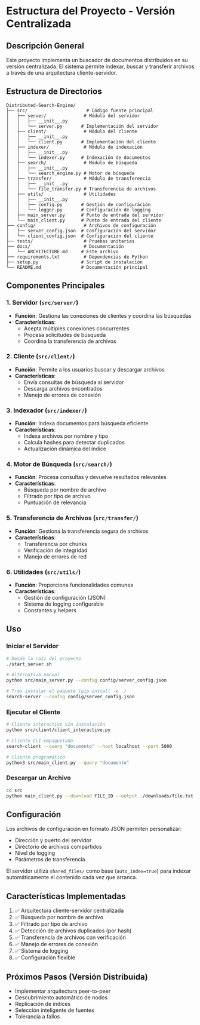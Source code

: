 # Estructura del Proyecto - Versión Centralizada

## Descripción General

Este proyecto implementa un buscador de documentos distribuidos en su versión centralizada. El sistema permite indexar, buscar y transferir archivos a través de una arquitectura cliente-servidor.

## Estructura de Directorios

```text
Distributed-Search-Engine/
├── src/                      # Código fuente principal
│   ├── server/              # Módulo del servidor
│   │   ├── __init__.py
│   │   └── server.py       # Implementación del servidor
│   ├── client/              # Módulo del cliente
│   │   ├── __init__.py
│   │   └── client.py       # Implementación del cliente
│   ├── indexer/             # Módulo de indexación
│   │   ├── __init__.py
│   │   └── indexer.py      # Indexación de documentos
│   ├── search/              # Módulo de búsqueda
│   │   ├── __init__.py
│   │   └── search_engine.py # Motor de búsqueda
│   ├── transfer/            # Módulo de transferencia
│   │   ├── __init__.py
│   │   └── file_transfer.py # Transferencia de archivos
│   ├── utils/               # Utilidades
│   │   ├── __init__.py
│   │   ├── config.py       # Gestión de configuración
│   │   └── logger.py       # Configuración de logging
│   ├── main_server.py      # Punto de entrada del servidor
│   └── main_client.py      # Punto de entrada del cliente
├── config/                  # Archivos de configuración
│   ├── server_config.json  # Configuración del servidor
│   └── client_config.json  # Configuración del cliente
├── tests/                   # Pruebas unitarias
├── docs/                    # Documentación
│   └── ARCHITECTURE.md     # Este archivo
├── requirements.txt         # Dependencias de Python
├── setup.py                # Script de instalación
└── README.md               # Documentación principal
```

## Componentes Principales

### 1. Servidor (`src/server/`)

- **Función**: Gestiona las conexiones de clientes y coordina las búsquedas
- **Características**:
  - Acepta múltiples conexiones concurrentes
  - Procesa solicitudes de búsqueda
  - Coordina la transferencia de archivos

### 2. Cliente (`src/client/`)

- **Función**: Permite a los usuarios buscar y descargar archivos
- **Características**:
  - Envía consultas de búsqueda al servidor
  - Descarga archivos encontrados
  - Manejo de errores de conexión

### 3. Indexador (`src/indexer/`)

- **Función**: Indexa documentos para búsqueda eficiente
- **Características**:
  - Indexa archivos por nombre y tipo
  - Calcula hashes para detectar duplicados
  - Actualización dinámica del índice

### 4. Motor de Búsqueda (`src/search/`)

- **Función**: Procesa consultas y devuelve resultados relevantes
- **Características**:
  - Búsqueda por nombre de archivo
  - Filtrado por tipo de archivo
  - Puntuación de relevancia

### 5. Transferencia de Archivos (`src/transfer/`)

- **Función**: Gestiona la transferencia segura de archivos
- **Características**:
  - Transferencia por chunks
  - Verificación de integridad
  - Manejo de errores de red

### 6. Utilidades (`src/utils/`)

- **Función**: Proporciona funcionalidades comunes
- **Características**:
  - Gestión de configuración (JSON)
  - Sistema de logging configurable
  - Constantes y helpers

## Uso

### Iniciar el Servidor

```bash
# Desde la raíz del proyecto
./start_server.sh

# Alternativa manual
python src/main_server.py --config config/server_config.json

# Tras instalar el paquete (pip install -e .)
search-server --config config/server_config.json
```

### Ejecutar el Cliente

```bash
# Cliente interactivo sin instalación
python src/client/client_interactive.py

# Cliente CLI empaquetado
search-client --query "documento" --host localhost --port 5000

# Cliente programático
python3 src/main_client.py --query "documento"
```

### Descargar un Archivo

```bash
cd src
python main_client.py --download FILE_ID --output ./downloads/file.txt
```

## Configuración

Los archivos de configuración en formato JSON permiten personalizar:

- Dirección y puerto del servidor
- Directorio de archivos compartidos
- Nivel de logging
- Parámetros de transferencia

El servidor utiliza `shared_files/` como base (`auto_index=true`) para indexar automáticamente el contenido cada vez que arranca.

## Características Implementadas

1. ✅ Arquitectura cliente-servidor centralizada
2. ✅ Búsqueda por nombre de archivo
3. ✅ Filtrado por tipo de archivo
4. ✅ Detección de archivos duplicados (por hash)
5. ✅ Transferencia de archivos con verificación
6. ✅ Manejo de errores de conexión
7. ✅ Sistema de logging
8. ✅ Configuración flexible

## Próximos Pasos (Versión Distribuida)

- Implementar arquitectura peer-to-peer
- Descubrimiento automático de nodos
- Replicación de índices
- Selección inteligente de fuentes
- Tolerancia a fallos

